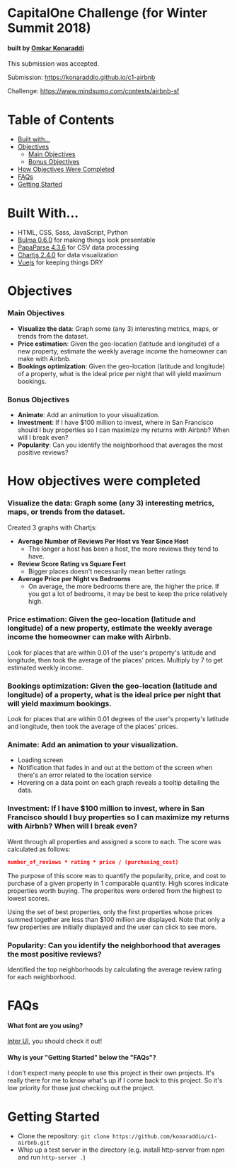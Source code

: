 # CapitalOne Challenge (for Winter Summit 2018)
#### built by [Omkar Konaraddi](https://konaraddio.github.io/)

This submission was accepted.

Submission: https://konaraddio.github.io/c1-airbnb

Challenge: https://www.mindsumo.com/contests/airbnb-sf

# Table of Contents
* [Built with...](#built-with)
* [Objectives](#objectives)
    * [Main Objectives](#main-objectives)
    * [Bonus Objectives](#bonus-objectives)
* [How Objectives Were Completed](#how-objectives-were-completed)
* [FAQs](#faqs)
* [Getting Started](#getting-started)

# Built With...
* HTML, CSS, Sass, JavaScript, Python
* [Bulma 0.6.0](https://bulma.io/) for making things look presentable
* [PapaParse 4.3.6](http://papaparse.com/) for CSV data processing
* [Chartjs 2.4.0](http://www.chartjs.org/) for data visualization
* [Vuejs](https://vuejs.org/) for keeping things DRY

# Objectives 

### Main Objectives
- **Visualize the data**: Graph some (any 3) interesting metrics, maps, or trends from the dataset.
- **Price estimation**: Given the geo-location (latitude and longitude) of a new property, estimate the weekly average income the homeowner can make with Airbnb.
- **Bookings optimization**: Given the geo-location (latitude and longitude) of a property, what is the ideal price per night that will yield maximum bookings.

### Bonus Objectives
- **Animate**: Add an animation to your visualization.
- **Investment**: If I have $100 million to invest, where in San Francisco should I buy properties so I can maximize my returns with Airbnb? When will I break even?
- **Popularity**: Can you identify the neighborhood that averages the most positive reviews?

# How objectives were completed

### **Visualize the data**: Graph some (any 3) interesting metrics, maps, or trends from the dataset.
Created 3 graphs with Chartjs:
* **Average Number of Reviews Per Host vs Year Since Host**
    * The longer a host has been a host, the more reviews they tend to have.
* **Review Score Rating vs Square Feet**
    * Bigger places doesn't necessarily mean better ratings
* **Average Price per Night vs Bedrooms**
    * On average, the more bedrooms there are, the higher the price. If you got a lot of bedrooms, it may be best to keep the price relatively high.

### **Price estimation**: Given the geo-location (latitude and longitude) of a new property, estimate the weekly average income the homeowner can make with Airbnb.
Look for places that are within 0.01 of the user's property's latitude and longitude, then took the average of the places' prices. Multiply by 7 to get estimated weekly income.

### **Bookings optimization**: Given the geo-location (latitude and longitude) of a property, what is the ideal price per night that will yield maximum bookings.
Look for places that are within 0.01 degrees of the user's property's latitude and longitude, then took the average of the places' prices.

### **Animate**: Add an animation to your visualization.
* Loading screen
* Notification that fades in and out at the bottom of the screen when there's an error related to the location service
* Hovering on a data point on each graph reveals a tooltip detailing the data.

### **Investment**: If I have $100 million to invest, where in San Francisco should I buy properties so I can maximize my returns with Airbnb? When will I break even?
Went through all properties and assigned a score to each. The score was calculated as follows: 
``` json
number_of_reviews * rating * price / (purchasing_cost)
```
The purpose of this score was to quantify the popularity, price, and cost to purchase of a given property in 1 comparable quantity. High scores indicate properties worth buying. The properites were ordered from the highest to lowest scores. 

Using the set of best properties, only the first properties whose prices summed together are less than $100 million are displayed. Note that only a few properties are initially displayed and the user can click to see more.

### **Popularity**: Can you identify the neighborhood that averages the most positive reviews?
Identified the top neighborhoods by calculating the average review rating for each neighborhood.

# FAQs

#### What font are you using?

[Inter UI](https://rsms.me/inter/), you should check it out!

#### Why is your "Getting Started" below the "FAQs"?

I don't expect many people to use this project in their own projects. It's really there for me to know what's up if I come back to this project. So it's low priority for those just checking out the project.

# Getting Started

* Clone the repository: `git clone https://github.com/konaraddio/c1-airbnb.git`
* Whip up a test server in the directory (e.g. install http-server from npm and run `http-server .`)